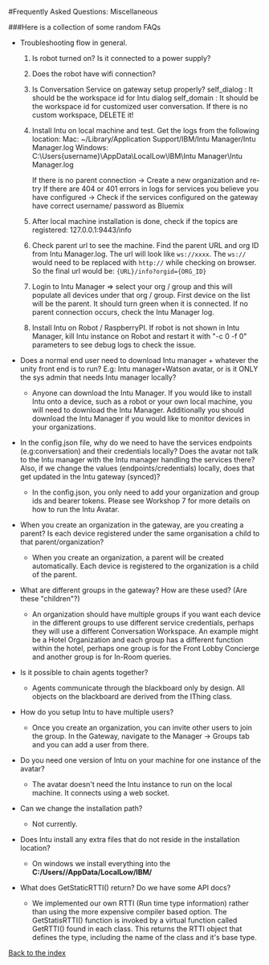 #Frequently Asked Questions: Miscellaneous

###Here is a collection of some random FAQs

* Troubleshooting flow in general.
   1. Is robot turned on? Is it connected to a power supply?
   2. Does the robot have wifi connection?
   3. Is Conversation Service on gateway setup properly?
      self_dialog : It should be the workspace id for Intu dialog
      self_domain : It should be the workspace id for customized user conversation. If there is no custom workspace, DELETE it!
   4. Install Intu on local machine and test. Get the logs from the following location:
      Mac: ~/Library/Application Support/IBM/Intu Manager/Intu Manager.log
      Windows: C:\Users\{username}\AppData\LocalLow\IBM\Intu Manager\Intu Manager.log

      If there is no parent connection -> Create a new organization and re-try
      If there are 404 or 401 errors in logs for services you believe you have configured -> Check if the services configured on the gateway have correct username/ password as Bluemix
   5. After local machine installation is done, check if the topics are registered: 127.0.0.1:9443/info
   6. Check parent url to see the machine. Find the parent URL and org ID from Intu Manager.log. The url will look like `ws://xxxx`. The `ws://` would need to be replaced with `http://` while checking on browser. So the final url would be: `{URL}/info?orgid={ORG_ID}`
   7. Login to Intu Manager => select your org / group and this will populate all devices under that org / group. First device on the list will be the parent. It should turn green when it is connected. If no parent connection occurs, check the Intu Manager log. 
   8. Install Intu on Robot / RaspberryPI. If robot is not shown in Intu Manager, kill Intu instance on Robot and restart it with "-c 0 -f 0" parameters to see debug logs to check the issue.
   
* Does a normal end user need to download Intu manager + whatever the unity front end is to run? E.g: Intu manager+Watson avatar, or is it ONLY the sys admin that needs Intu manager locally?
  * Anyone can download the Intu Manager.  If you would like to install Intu onto a device, such as a robot or your own local machine, you will need to download the Intu Manager. Additionally you should download the Intu Manager if you would like to monitor devices in your organizations.

* In the config.json file, why do we need to have the services endpoints (e.g:conversation) and their credentials locally? Does the avatar not talk to the Intu manager with the Intu manager handling the services there? Also, if we change the values (endpoints/credentials) locally, does that get updated in the Intu gateway (synced)?
  * In the config.json, you only need to add your organization and group ids and bearer tokens.  Please see Workshop 7 for more details on how to run the Intu Avatar.

* When you create an organization in the gateway, are you creating a parent? Is each device registered under the same organisation a child to that parent/organization?
  * When you create an organization, a parent will be created automatically.  Each device is registered to the organization is a child of the parent.

* What are different groups in the gateway? How are these used? (Are these "children"?)
  * An organization should have multiple groups if you want each device in the different groups to use different service credentials, perhaps they will use a different Conversation Workspace.  An example might be a Hotel Organization and each group has a different function within the hotel, perhaps one group is for the Front Lobby Concierge and another group is for In-Room queries.

* Is it possible to chain agents together?
  * Agents communicate through the blackboard only by design. All objects on the blackboard are derived from the IThing class.

* How do you setup Intu to have multiple users?
  * Once you create an organization, you can invite other users to join the group.  In the Gateway, navigate to the Manager -> Groups tab and you can add a user from there.

* Do you need one version of Intu on your machine for one instance of the avatar?
  * The avatar doesn't need the Intu instance to run on the local machine. It connects using a web socket.

* Can we change the installation path?
  * Not currently.

* Does Intu install any extra files that do not reside in the installation location?
  * On windows we install everything into the **C:/Users/<user name>/AppData/LocalLow/IBM/**

* What does GetStaticRTTI() return? Do we have some API docs?
  * We implemented our own RTTI (Run time type information) rather than using the more expensive compiler based option. The GetStatisRTTI() function is invoked by a virtual function called GetRTTI() found in each class. This returns the RTTI object that defines the type, including the name of the class and it's base type. 

[Back to the index](../../README.md)

